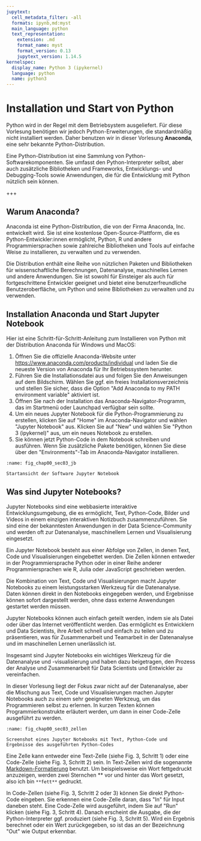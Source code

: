 ```yaml
---
jupytext:
  cell_metadata_filter: -all
  formats: ipynb,md:myst
  main_language: python
  text_representation:
    extension: .md
    format_name: myst
    format_version: 0.13
    jupytext_version: 1.14.5
kernelspec:
  display_name: Python 3 (ipykernel)
  language: python
  name: python3
---
```


# Installation und Start von Python

Python wird in der Regel mit dem Betriebsystem ausgeliefert. Für diese Vorlesung
benötigen wir jedoch Python-Erweiterungen, die standardmäßig nicht installiert
werden. Daher benutzen wir in dieser Vorlesung **Anaconda**, eine sehr bekannte
Python-Distribution.

Eine Python-Distribution ist eine Sammlung von Python-Softwarekomponenten. Sie
umfasst den Python-Interpreter selbst, aber auch zusätzliche Bibliotheken und
Frameworks, Entwicklungs- und Debugging-Tools sowie Anwendungen, die für die
Entwicklung mit Python nützlich sein können.

+++

## Warum Anaconda?

Anaconda ist eine Python-Distribution, die von der Firma Anaconda, Inc.
entwickelt wird. Sie ist eine kostenlose Open-Source-Plattform, die es
Python-Entwickler:innen ermöglicht, Python, R und andere Programmiersprachen
sowie zahlreiche Bibliotheken und Tools auf einfache Weise zu installieren, zu
verwalten und zu verwenden.

Die Distribution enthält eine Reihe von nützlichen Paketen und Bibliotheken für
wissenschaftliche Berechnungen, Datenanalyse, maschinelles Lernen und andere
Anwendungen. Sie ist sowohl für Einsteiger als auch für fortgeschrittene
Entwickler geeignet und bietet eine benutzerfreundliche Benutzeroberfläche, um
Python und seine Bibliotheken zu verwalten und zu verwenden.

## Installation Anaconda und Start Jupyter Notebook

Hier ist eine Schritt-für-Schritt-Anleitung zum Installieren von Python mit der
Distribution Anaconda für Windows und MacOS:

1. Öffnen Sie die offizielle Anaconda-Website unter
   https://www.anaconda.com/products/individual und laden Sie die neueste
   Version von Anaconda für Ihr Betriebssystem herunter.
2. Führen Sie die Installationsdatei aus und folgen Sie den Anweisungen auf dem
   Bildschirm. Wählen Sie ggf. ein freies Installationsverzeichnis und stellen
   Sie sicher, dass die Option "Add Anaconda to my PATH environment variable"
   aktiviert ist.
3. Öffnen Sie nach der Installation das Anaconda-Navigator-Programm, das im
   Startmenü oder Launchpad verfügbar sein sollte.
4. Um ein neues Jupyter Notebook für die Python-Programmierung zu erstellen,
   klicken Sie auf "Home" im Anaconda-Navigator und wählen "Jupyter Notebook"
   aus. Klicken Sie auf "New" und wählen Sie "Python 3 (ipykernel)" aus, um ein
   neues Notebook zu erstellen.
5. Sie können jetzt Python-Code in dem Notebook schreiben und ausführen. Wenn
   Sie zusätzliche Pakete benötigen, können Sie diese über den
   "Environments"-Tab im Anaconda-Navigator installieren.

```{figure} pics/fig_chap00_sec03_start_jb.png
:name: fig_chap00_sec03_jb

Startansicht der Software Jupyter Notebook
```

## Was sind Jupyter Notebooks?

Jupyter Notebooks sind eine webbasierte interaktive Entwicklungsumgebung, die es
ermöglicht, Text, Python-Code, Bilder und Videos in einem einzigen interaktiven
Notizbuch zusammenzuführen. Sie sind eine der bekanntesten Anwendungen in der
Data Science-Community und werden oft zur Datenanalyse, maschinellem Lernen und
Visualisierung eingesetzt.

Ein Jupyter Notebook besteht aus einer Abfolge von Zellen, in denen Text, Code
und Visualisierungen eingebettet werden. Die Zellen können entweder in der
Programmiersprache Python oder in einer Reihe anderer Programmiersprachen wie R,
Julia oder JavaScript geschrieben werden.

Die Kombination von Text, Code und Visualisierungen macht Jupyter Notebooks zu
einem leistungsstarken Werkzeug für die Datenanalyse. Daten können direkt in den
Notebooks eingegeben werden, und Ergebnisse können sofort dargestellt werden,
ohne dass externe Anwendungen gestartet werden müssen.

Jupyter Notebooks können auch einfach geteilt werden, indem sie als Datei oder
über das Internet veröffentlicht werden. Das ermöglicht es Entwicklern und Data
Scientists, ihre Arbeit schnell und einfach zu teilen und zu präsentieren, was
für Zusammenarbeit und Teamarbeit in der Datenanalyse und im maschinellen Lernen
unerlässlich ist.

Insgesamt sind Jupyter Notebooks ein wichtiges Werkzeug für die Datenanalyse und
-visualisierung und haben dazu beigetragen, den Prozess der Analyse und
Zusammenarbeit für Data Scientists und Entwickler zu vereinfachen.

In dieser Vorlesung liegt der Fokus zwar nicht auf der Datenanalyse, aber die
Mischung aus Text, Code und Visualisierungen machen Jupyter Notebooks auch zu
einem sehr geeigneten Werkzeug, um das Programmieren selbst zu erlernen. In
kurzen Texten können Programmierkonstrukte erläutert werden, um dann in einer
Code-Zelle ausgeführt zu werden.

```{figure} pics/fig_chap00_sec03_zellen.png
:name: fig_chap00_sec03_zellen

Screenshot eines Jupyter Notebooks mit Text, Python-Code und Ergebnisse des ausgeführten Python-Codes
```

Eine Zelle kann entweder eine Text-Zelle (siehe Fig. 3, Schritt 1) oder eine
Code-Zelle (siehe Fig. 3, Schritt 2) sein. In Text-Zellen wird die sogenannte
[Markdown-Formatierung](https://jupyter-notebook.readthedocs.io/en/stable/examples/Notebook/Working%20With%20Markdown%20Cells.html)
benutzt. Um beispielsweise ein Wort fettgedruckt anzuzeigen, werden zwei
Sternchen ** vor und hinter das Wort gesetzt, also ich bin `**fett**` gedruckt. 

In Code-Zellen (siehe Fig. 3, Schritt 2 oder 3) können Sie direkt Python-Code
eingeben. Sie erkennen eine Code-Zelle daran, dass "In" für Input daneben steht.
Eine Code-Zelle wird ausgeführt, indem Sie auf "Run" klicken (siehe Fig. 3,
Schritt 4). Danach erscheint die Ausgabe, die der Python-Interpreter ggf.
produziert (siehe Fig. 3, Schritt 5). Wird ein Ergebnis berechnet oder ein Wert
zurückgegeben, so ist das an der Bezeichnung "Out" wie Output erkennbar.
